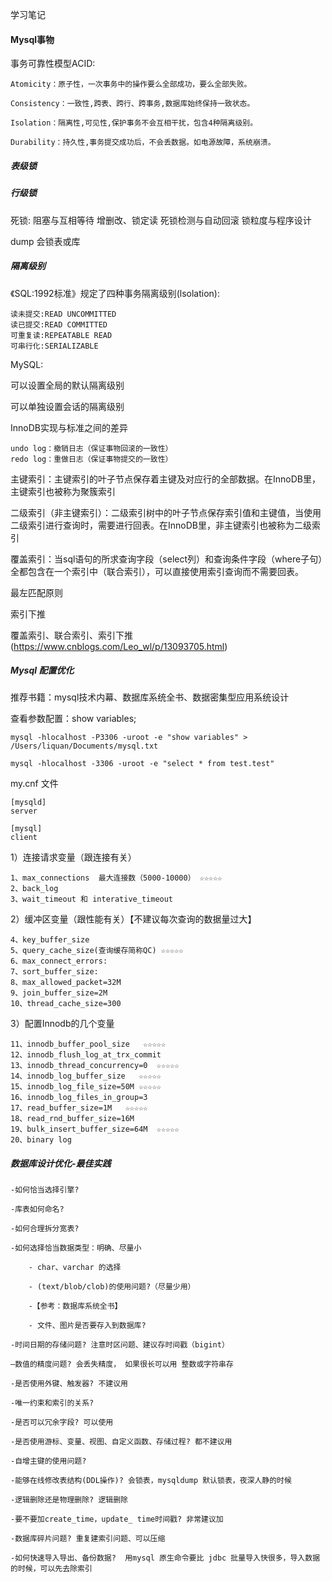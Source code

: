 学习笔记


#### Mysql事物

事务可靠性模型ACID:

```
Atomicity：原子性，一次事务中的操作要么全部成功，要么全部失败。

Consistency：一致性,跨表、跨行、跨事务,数据库始终保持一致状态。

Isolation：隔离性,可见性,保护事务不会互相干扰，包含4种隔离级别。

Durability：持久性,事务提交成功后，不会丢数据。如电源故障，系统崩溃。

```

##### 表级锁

##### 行级锁


死锁:
阻塞与互相等待
增删改、锁定读
死锁检测与自动回滚
锁粒度与程序设计


dump 会锁表或库

##### 隔离级别

《SQL:1992标准》规定了四种事务隔离级别(lsolation):

```
读未提交:READ UNCOMMITTED
读已提交:READ COMMITTED
可重复读:REPEATABLE READ
可串行化:SERIALIZABLE
```

MySQL:

可以设置全局的默认隔离级别

可以单独设置会话的隔离级别

InnoDB实现与标准之间的差异

```
undo log：撤销日志（保证事物回滚的一致性）
redo log：重做日志（保证事物提交的一致性）
```


主键索引：主键索引的叶子节点保存着主键及对应行的全部数据。在InnoDB里，主键索引也被称为聚簇索引

二级索引（非主键索引）：二级索引树中的叶子节点保存索引值和主键值，当使用二级索引进行查询时，需要进行回表。在InnoDB里，非主键索引也被称为二级索引

覆盖索引：当sql语句的所求查询字段（select列）和查询条件字段（where子句）全都包含在一个索引中（联合索引），可以直接使用索引查询而不需要回表。

最左匹配原则

索引下推

覆盖索引、联合索引、索引下推 (https://www.cnblogs.com/Leo_wl/p/13093705.html)


##### Mysql 配置优化

推荐书籍：mysql技术内幕、数据库系统全书、数据密集型应用系统设计

查看参数配置：show variables;

```
mysql -hlocalhost -P3306 -uroot -e "show variables" > /Users/liquan/Documents/mysql.txt

mysql -hlocalhost -3306 -uroot -e "select * from test.test"
```

my.cnf 文件

```
[mysqld]
server

[mysql]
client
```

1）连接请求变量（跟连接有关）

```
1、max_connections  最大连接数（5000-10000） ☆☆☆☆☆
2、back_log
3、wait_timeout 和 interative_timeout
```

2）缓冲区变量（跟性能有关）【不建议每次查询的数据量过大】

```
4、key_buffer_size
5、query_cache_size(查询缓存简称QC) ☆☆☆☆☆
6、max_connect_errors:
7、sort_buffer_size:
8、max_allowed_packet=32M
9、join_buffer_size=2M
10、thread_cache_size=300
```

3）配置Innodb的几个变量

```
11、innodb_buffer_pool_size   ☆☆☆☆☆
12、innodb_flush_log_at_trx_commit
13、innodb_thread_concurrency=0  ☆☆☆☆☆
14、innodb_log_buffer_size   ☆☆☆☆☆
15、innodb_log_file_size=50M ☆☆☆☆☆
16、innodb_log_files_in_group=3
17、read_buffer_size=1M   ☆☆☆☆☆
18、read_rnd_buffer_size=16M
19、bulk_insert_buffer_size=64M  ☆☆☆☆☆
20、binary log
```

##### 数据库设计优化-最佳实践

```
-如何恰当选择引擎?

-库表如何命名?

-如何合理拆分宽表?

-如何选择恰当数据类型：明确、尽量小

    - char、varchar 的选择

    - (text/blob/clob)的使用问题?（尽量少用）
    
    -【参考：数据库系统全书】

    - 文件、图片是否要存入到数据库?

-时间日期的存储问题? 注意时区问题、建议存时间戳（bigint）

—数值的精度问题? 会丢失精度， 如果很长可以用 整数或字符串存

-是否使用外键、触发器? 不建议用
```

```
-唯一约束和索引的关系?

-是否可以冗余字段? 可以使用

-是否使用游标、变量、视图、自定义函数、存储过程? 都不建议用

-自增主键的使用问题?

-能够在线修改表结构(DDL操作)? 会锁表，mysqldump 默认锁表，夜深人静的时候

-逻辑删除还是物理删除? 逻辑删除

-要不要加create_time，update_ time时间戳? 非常建议加

-数据库碎片问题? 重复建索引问题、可以压缩

-如何快速导入导出、备份数据?  用mysql 原生命令要比 jdbc 批量导入快很多，导入数据的时候，可以先去除索引
```
